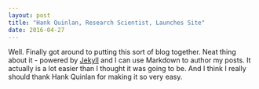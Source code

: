 ```yaml
---
layout: post
title: "Hank Quinlan, Research Scientist, Launches Site"
date: 2016-04-27
---
```


Well. Finally got around to putting this sort of blog together. Neat thing about it - powered by [Jekyll](http://jekyllrb.com) and I can use Markdown to author my posts. It actually is a lot easier than I thought it was going to be. And I think I really should thank Hank Quinlan for making it so very easy. 
